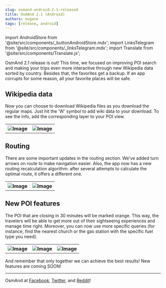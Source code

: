 ```yaml
---
slug: osmand-android-2-1-released
title: OsmAnd 2.1 (Android)
authors: eugene
tags: [release, android]
---
```

import AndroidStore from '@site/src/components/_buttonAndroidStore.mdx';
import LinksTelegram from '@site/src/components/_linksTelegram.mdx';
import Translate from '@site/src/components/Translate.js';

OsmAnd 2.1 release is out! This time, we focused on improving POI search and making your trips even more interactive through new Wikipedia data sorted by country. Besides that, the favorites get a backup. If an app corrupts for some reason, all your favorite places will be safe.

<!--truncate-->

## Wikipedia data

Now you can choose to download Wikipedia files as you download the regular maps. Just hit the &#39;W&#39; symbol to add wiki data to your download. To see the info, add the corresponding layer to your POI view.

<table>
  <tr>
    <th><img src={require('./wiki.png').default} alt="Image"/></th>
    <th><img src={require('./wiki3.png').default} alt="Image"/></th>
      </tr>
</table> 

## Routing

There are some important updates in the routing section. We&#39;ve added turn arrows on route to make navigation easier. Also, the app now has a new routing recalculation algorithm: after several attempts to calculate the optimal route, it offers a different one.

<table>
  <tr>
    <th><img src={require('./route1.png').default} alt="Image"/></th>
    <th><img src={require('./route2.png').default} alt="Image"/></th>
      </tr>
</table> 

## New POI features

The POI that are closing in 30 minutes will be marked orange. This way, the travelers will be able to get more out of their sightseeing experiences and manage time right. Moreover, you can now use more specific queries (for instance, find the nearest church or the gas station with the specific fuel type you need).

<table>
  <tr>
    <th><img src={require('./poi_1.png').default} alt="Image"/></th>
    <th><img src={require('./poi3.png').default} alt="Image"/></th>
    <th><img src={require('./poi4.png').default} alt="Image"/></th>
      </tr>
</table> 

And remember that only together we can achieve the best results!
New features are coming SOON!

____________________________ 

OsmAnd at <a href="https://www.facebook.com/osmandapp/">Facebook</a>, <a href="https://www.twitter.com/osmandapp/">Twitter</a>, and <a href="https://www.reddit.com/r/OsmAnd/">Reddit</a>!





<LinksTelegram/>
<AndroidStore/>